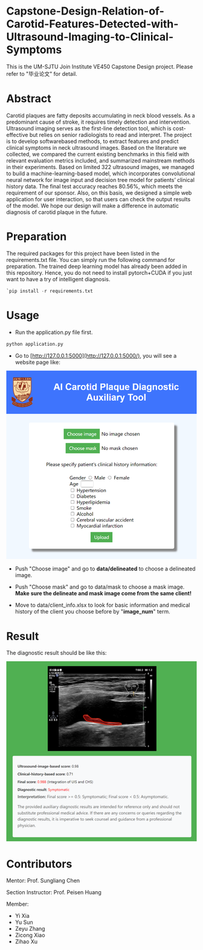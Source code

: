 # Capstone-Design-Relation-of-Carotid-Features-Detected-with-Ultrasound-Imaging-to-Clinical-Symptoms

This is the UM-SJTU Join Institute VE450 Capstone Design project. Please refer to "毕业论文" for detail.

# Abstract

Carotid plaques are fatty deposits accumulating in neck blood vessels. As a predominant
cause of stroke, it requires timely detection and intervention. Ultrasound
imaging serves as the first-line detection tool, which is cost-effective but relies
on senior radiologists to read and interpret. The project is to develop softwarebased
methods, to extract features and predict clinical symptoms in neck ultrasound
images. Based on the literature we collected, we compared the current
existing benchmarks in this field with relevant evaluation metrics included, and
summarized mainstream methods in their experiments. Based on limited 322 ultrasound
images, we managed to build a machine-learning-based model, which incorporates
convolutional neural network for image input and decision tree model
for patients’ clinical history data. The final test accuracy reaches 80.56%, which
meets the requirement of our sponsor. Also, on this basis, we designed a simple
web application for user interaction, so that users can check the output results of
the model. We hope our design will make a difference in automatic diagnosis of
carotid plaque in the future.

# Preparation

The required packages for this project have been listed in the requirements.txt file. You can simply run the following command for preparation. The trained deep learning model has already been added in this repository. Hence, you do not need to install pytorch+CUDA if you just want to have a try of intelligent diagnosis. 

```python
`pip install -r requirements.txt
```

# Usage

- Run the application.py file first.

```python
python application.py
```

- Go to [http://127.0.0.1:5000](http://127.0.0.1:5000/), you will see a website page like:

![image-20240423181835865](image-20240423181835865.png)

- Push "Choose image" and go to **data/delineated** to choose a delineated image.

- Push "Choose mask" and go to data/mask to choose a mask image. **Make sure the delineate and mask image come from the same client!**  

- Move to data/client_info.xlsx to look for basic information and medical history of the client you choose before by "**image_num**" term.

# Result

The diagnostic result should be like this:

![image-20240423184904439](image-20240423184904439.png)

# Contributors

Mentor: Prof. Sungliang Chen

Section Instructor: Prof. Peisen Huang

Member:

- Yi Xia
- Yu Sun
- Zeyu Zhang
- Zicong Xiao
- Zihao Xu

